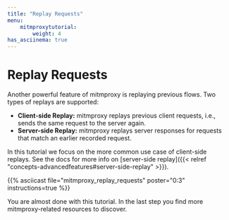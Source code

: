 ```yaml
---
title: "Replay Requests"
menu:
    mitmproxytutorial:
        weight: 4
has_asciinema: true
---
```


# Replay Requests

Another powerful feature of mitmproxy is replaying previous flows.
Two types of replays are supported:

* **Client-side Replay:** mitmproxy replays previous client requests, i.e., sends the same request to the server again.
* **Server-side Replay:** mitmproxy replays server responses for requests that match an earlier recorded request.

In this tutorial we focus on the more common use case of client-side replays.
See the docs for more info on [server-side replay]({{< relref "concepts-advancedfeatures#server-side-replay" >}}).

{{% asciicast file="mitmproxy_replay_requests" poster="0:3" instructions=true %}}

You are almost done with this tutorial. In the last step you find more mitmproxy-related resources to discover.
